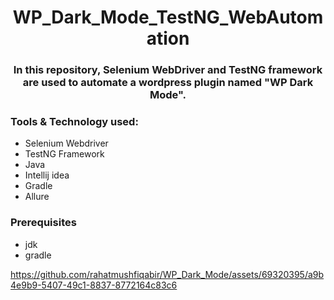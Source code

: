 # <div align=center>WP_Dark_Mode_TestNG_WebAutomation </div>

### <div align=center> In this repository, Selenium WebDriver and TestNG framework are used to automate a wordpress plugin named "WP Dark Mode".</div>

### Tools & Technology used:
- Selenium Webdriver
- TestNG Framework
- Java
- Intellij idea
- Gradle
- Allure


### Prerequisites
- jdk
- gradle


https://github.com/rahatmushfiqabir/WP_Dark_Mode/assets/69320395/a9b4e9b9-5407-49c1-8837-8772164c83c6

